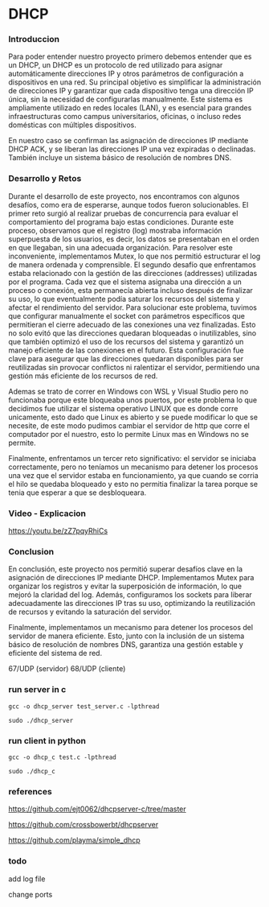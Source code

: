 # DHCP

### Introduccion

Para poder entender nuestro proyecto primero debemos entender que es un DHCP, un DHCP es un protocolo de red utilizado para asignar automáticamente direcciones IP y otros parámetros de configuración a dispositivos en una red. Su principal objetivo es simplificar la administración de direcciones IP y garantizar que cada dispositivo tenga una dirección IP única, sin la necesidad de configurarlas manualmente. Este sistema es ampliamente utilizado en redes locales (LAN), y es esencial para grandes infraestructuras como campus universitarios, oficinas, o incluso redes domésticas con múltiples dispositivos.

En nuestro caso se confirman las asignación de direcciones IP mediante DHCP ACK, y se liberan las direcciones IP una vez expiradas o declinadas. También incluye un sistema básico de resolución de nombres DNS.

### Desarrollo y Retos

Durante el desarrollo de este proyecto, nos encontramos con algunos desafíos, como era de esperarse, aunque todos fueron solucionables. El primer reto surgió al realizar pruebas de concurrencia para evaluar el comportamiento del programa bajo estas condiciones. Durante este proceso, observamos que el registro (log) mostraba información superpuesta de los usuarios, es decir, los datos se presentaban en el orden en que llegaban, sin una adecuada organización. Para resolver este inconveniente, implementamos Mutex, lo que nos permitió estructurar el log de manera ordenada y comprensible.
El segundo desafío que enfrentamos estaba relacionado con la gestión de las direcciones (addresses) utilizadas por el programa. Cada vez que el sistema asignaba una dirección a un proceso o conexión, esta permanecía abierta incluso después de finalizar su uso, lo que eventualmente podía saturar los recursos del sistema y afectar el rendimiento del servidor. Para solucionar este problema, tuvimos que configurar manualmente el socket con parámetros específicos que permitieran el cierre adecuado de las conexiones una vez finalizadas. Esto no solo evitó que las direcciones quedaran bloqueadas o inutilizables, sino que también optimizó el uso de los recursos del sistema y garantizó un manejo eficiente de las conexiones en el futuro.
Esta configuración fue clave para asegurar que las direcciones quedaran disponibles para ser reutilizadas sin provocar conflictos ni ralentizar el servidor, permitiendo una gestión más eficiente de los recursos de red.

Ademas se trato de correr en Windows con WSL y Visual Studio pero no funcionaba porque este bloqueaba unos puertos, por este problema lo que decidimos fue utilizar el sistema operativo LINUX que es donde corre unicamente, esto dado que Linux es abierto y se puede modificar lo que se necesite, de este modo pudimos cambiar el servidor de http que corre el computador por el nuestro, esto lo permite Linux mas en Windows no se permite.

Finalmente, enfrentamos un tercer reto significativo: el servidor se iniciaba correctamente, pero no teníamos un mecanismo para detener los procesos una vez que el servidor estaba en funcionamiento, ya que cuando se corria el hilo se quedaba bloqueado y esto no permitia finalizar la tarea porque se tenia que esperar a que se desbloqueara.

### Video - Explicacion

https://youtu.be/zZ7pqyRhiCs

### Conclusion

En conclusión, este proyecto nos permitió superar desafíos clave en la asignación de direcciones IP mediante DHCP. Implementamos Mutex para organizar los registros y evitar la superposición de información, lo que mejoró la claridad del log. Además, configuramos los sockets para liberar adecuadamente las direcciones IP tras su uso, optimizando la reutilización de recursos y evitando la saturación del servidor.

Finalmente, implementamos un mecanismo para detener los procesos del servidor de manera eficiente. Esto, junto con la inclusión de un sistema básico de resolución de nombres DNS, garantiza una gestión estable y eficiente del sistema de red.




67/UDP (servidor)
68/UDP (cliente)

### run server in c


	gcc -o dhcp_server test_server.c -lpthread

	sudo ./dhcp_server

### run client in python

	gcc -o dhcp_c test.c -lpthread

	sudo ./dhcp_c


### references


https://github.com/ejt0062/dhcpserver-c/tree/master

https://github.com/crossbowerbt/dhcpserver

https://github.com/playma/simple_dhcp

### todo 

add log file

change ports
